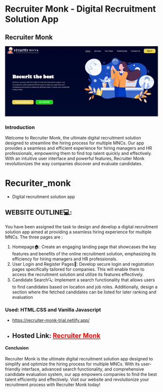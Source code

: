 # Recruiter Monk - Digital Recruitment Solution App
## Recruiter Monk

![Recruiter Monk](/assets/recruiterMonk.png)
 
### Introduction
Welcome to Recruiter Monk, the ultimate digital recruitment solution designed to streamline the hiring process for multiple MNCs. Our app provides a seamless and efficient experience for hiring managers and HR professionals, empowering them to find top talent quickly and effectively. With an intuitive user interface and powerful features, Recruiter Monk revolutionizes the way companies discover and evaluate candidates.


# Recuriter_monk

- Digital recruitment solution app

## WEBSITE OUTLINE💻:

You have been assigned the task to design and develop a digital recruitment solution app aimed
at providing a seamless hiring experience for multiple MNCs. The three pages are :

1. Homepage🏠: Create an engaging landing page that showcases the key features and benefits
   of the online recruitment solution, emphasizing its efficiency for hiring managers and HR
   professionals.
2. User Login and Register Pages👤:  Develop secure login and registration pages specifically
   tailored for companies. This will enable them to access the recruitment solution and
   utilize its features effectively.
3. Candidate Search🔍:  Implement a search functionality that allows users to find candidates
   based on location and job roles. Additionally, design a section where the fetched
   candidates can be listed for later ranking and evaluation

### Used: HTML.CSS and Vanilla Javascript

- https://recruiter-monk-trial.netlify.app/

- ## Hosted Link: <a target="_blank" style="color: red;" href="https://recruiter-monk-trial.netlify.app/">Recruiter Monk</a>

#### Conclusion
Recruiter Monk is the ultimate digital recruitment solution app designed to simplify and optimize the hiring process for multiple MNCs. With its user-friendly interface, advanced search functionality, and comprehensive candidate evaluation system, our app empowers companies to find the best talent efficiently and effectively. Visit our website and revolutionize your recruitment process with Recruiter Monk today!








